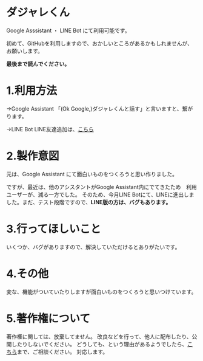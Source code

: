 # ダジャレくん
Google Asssistant ・ LINE Bot にて利用可能です。

初めて、GitHubを利用しますので、おかしいところがあるかもしれませんが、お願いします。

**最後まで読んでください。**

# 1.利用方法

→Google Assistant 「(Ok Google,)ダジャレくんと話す」と言いますと、繋がります。

→LINE Bot LINE友達追加は、[こちら](https://lin.ee/U4KPvM6)

# 2.製作意図
元は、Google Assistant にて面白いものをつくろうと思い作りました。

ですが、最近は、他のアシスタントがGoogle Assistant内にでてきたため　利用ユーザーが、減る一方でした。
そのため、今月LINE Botにて、LINEに進出しました。まだ、テスト段階ですので、**LINE版の方は、バグもあります。**

# 3.行ってほしいこと
いくつか、バグがありますので、解決していただけるとありがたいです。

# 4.その他
変な、機能がついていたりしますが面白いものをつくろうと思いつけています。

# 5.著作権について
著作権に関しては、放棄してません。
改良などを行って、他人に配布したり、公開したりしないでください。
どうしても、という理由があるようでしたら、[こちら](mailto:yu.murama2@gmail.com)まで、ご相談ください。
対応します。
